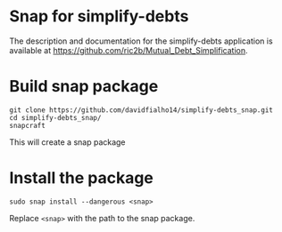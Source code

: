 # Snap for simplify-debts

The description and documentation for the simplify-debts application is available at https://github.com/ric2b/Mutual_Debt_Simplification.

# Build snap package

    git clone https://github.com/davidfialho14/simplify-debts_snap.git
    cd simplify-debts_snap/
    snapcraft
    
This will create a snap package

# Install the package

    sudo snap install --dangerous <snap>
    
Replace `<snap>` with the path to the snap package.

